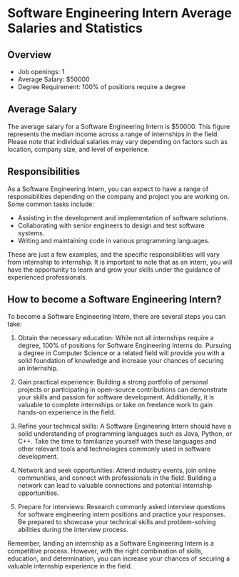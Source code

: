 # Software Engineering Intern Average Salaries and Statistics

## Overview

- Job openings: 1
- Average Salary: $50000
- Degree Requirement: 100% of positions require a degree

## Average Salary

The average salary for a Software Engineering Intern is $50000. This figure represents the median income across a range of internships in the field. Please note that individual salaries may vary depending on factors such as location, company size, and level of experience.

## Responsibilities

As a Software Engineering Intern, you can expect to have a range of responsibilities depending on the company and project you are working on. Some common tasks include:

- Assisting in the development and implementation of software solutions.
- Collaborating with senior engineers to design and test software systems.
- Writing and maintaining code in various programming languages.

These are just a few examples, and the specific responsibilities will vary from internship to internship. It is important to note that as an intern, you will have the opportunity to learn and grow your skills under the guidance of experienced professionals.

## How to become a Software Engineering Intern?

To become a Software Engineering Intern, there are several steps you can take:

1. Obtain the necessary education: While not all internships require a degree, 100% of positions for Software Engineering Interns do. Pursuing a degree in Computer Science or a related field will provide you with a solid foundation of knowledge and increase your chances of securing an internship.

2. Gain practical experience: Building a strong portfolio of personal projects or participating in open-source contributions can demonstrate your skills and passion for software development. Additionally, it is valuable to complete internships or take on freelance work to gain hands-on experience in the field.

3. Refine your technical skills: A Software Engineering Intern should have a solid understanding of programming languages such as Java, Python, or C++. Take the time to familiarize yourself with these languages and other relevant tools and technologies commonly used in software development.

4. Network and seek opportunities: Attend industry events, join online communities, and connect with professionals in the field. Building a network can lead to valuable connections and potential internship opportunities.

5. Prepare for interviews: Research commonly asked interview questions for software engineering intern positions and practice your responses. Be prepared to showcase your technical skills and problem-solving abilities during the interview process.

Remember, landing an internship as a Software Engineering Intern is a competitive process. However, with the right combination of skills, education, and determination, you can increase your chances of securing a valuable internship experience in the field.